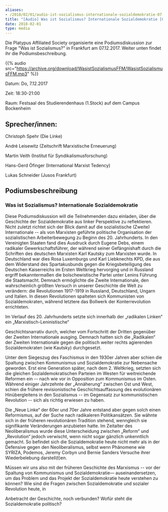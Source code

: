 ```yaml
---
aliases:
- /2018/02/01/audio-ist-sozialismus-internationale-sozialdemokratie-07-12-2017
title: "[Audio] Was ist Sozialismus? Internationale Sozialdemokratie [07.12.2017]"
date: 2018-02-01
type: media
---
```


Die Platypus Affiliated Society organisierte eine Podiumsdiskussion zur Frage "Was ist Sozialismus?" in Frankfurt am 07.12.2017. Weiter unten findet ihr die Podiumsbeschreibung.

{{% audio src="https://archive.org/download/WasistSozialismusFFM/WasistSozialismusFFM.mp3" %}}


Datum: Do, 7.12.2017

Zeit: 18:30-21:00

Raum: Festsaal des Studierendenhaus (1.Stock) auf dem Campus Bockenheim

## Sprecher/innen:

Christoph Spehr (Die Linke)

André Leisewitz (Zeitschrift Marxistische Erneuerung)

Martin Veith (Institut für Syndikalismusforschung)

Hans-Gerd Öfinger (International Marxist Tedency)

Lukas Schneider (Jusos Frankfurt)

## Podiumsbeschreibung

### Was ist Sozialismus? Internationale Sozialdemokratie

Diese Podiumsdiskussion will die Teilnehmenden dazu einladen, über die Geschichte der Sozialdemokratie aus linker Perspektive zu reflektieren. Nicht zuletzt richtet sich der Blick damit auf die sozialistische (Zweite) Internationale -- als von Marxisten geführte politische Organisation der sozialistischen Arbeiterbewegung zu Beginn des 20. Jahrhunderts. In den Vereinigten Staaten fand dies Ausdruck durch Eugene Debs, einem radikaler Gewerkschaftsführer, der während seiner Gefängnishaft durch die Schriften des deutschen Marxisten Karl Kautsky zum Marxisten wurde. In Deutschland war dies Rosa Luxemburgs und Karl Liebknechts KPD, die aus dem Widerstand des Spartakusbunds gegen die Kriegsbeteiligung des Deutschen Kaiserreichs im Ersten Weltkrieg hervorging und in Russland ergriff bekanntermaßen die bolschewistische Partei unter Lenins Führung die Staatsmacht. Demnach ermöglichte die Zweite Internationale, den wahrscheinlich größten Versuch in unserer Geschichte die Welt zu verändern: die Revolutionen 1917-1919 in Russland, Deutschland, Ungarn und Italien. In diesen Revolutionen spalteten sich Kommunisten von Sozialdemokraten, während letztere das Bollwerk der Konterrevolution errichteten.

Im Verlauf des 20. Jahrhunderts setzte sich innerhalb der „radikalen Linken“ ein „Marxistisch-Leninistische“

Geschichtsnarrativ durch, welcher vom Fortschritt der Dritten gegenüber der Zweiten Internationale ausging. Demnach hatten sich die „Radikalen“ der Zweiten Internationale gegen die politisch weiter rechts agierenden Sozialdemokraten (wie Kautsky) durchgesetzt.

Unter dem Siegeszug des Faschismus in den 1930er Jahren aber schien die Spaltung zwischen Kommunismus und Sozialdemokratie zur Nebensache geworden. Erst eine Generation später, nach dem 2. Weltkrieg, setzten sich die gleichen Sozialdemokratischen Parteien im Westen für weitreichende Reformen ein -- nach wie vor in Opposition zum Kommunismus im Osten. Während einiger Jahrzehnte der „Annäherung“ zwischen Ost und West, schien die frühere revisionistische Geschichtsauffassung des evolutionären Hinübergleitens in den Sozialismus -- im Gegensatz zur kommunistischen Revolution -- sich als richtig erwiesen zu haben.

Die „Neue Linke“ der 60er und 70er Jahre entstand aber gegen solch einen Reformismus, auf der Suche nach radikaleren Politikansätzen. Sie wähnte sich in der früheren revolutionären Tradition stehend, wenngleich sie signifikante Veränderungen anzubieten hatte. Im Zeitalter des Neoliberalismus wurde diese Unterscheidung zwischen „Reform“ und „Revolution“ jedoch verwischt, wenn nicht sogar gänzlich unkenntlich gemacht. So befindet sich die Sozialdemokratie heute nicht mehr als in der Defensive gegen den Neoliberalismus, selbst wenn Phänomene wie SYRIZA, Podemos, Jeremy Corbyn und Bernie Sanders Versuche ihrer Wiederbelebung darstell(t)en.

Müssen wir uns also mit der früheren Geschichte des Marxismus -- vor der Spaltung von Kommunismus und Sozialdemokratie— auseinandersetzen, um das Problem und das Projekt der Sozialdemokratie heute verstehen zu können? Wie sind die Fragen zwischen Sozialdemokratie und sozialer Revolution heute, in

Anbetracht der Geschichte, noch verbunden? Wofür steht die Sozialdemokratie politisch?

